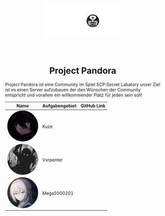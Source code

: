 <p align="center">
    <img src='https://raw.githubusercontent.com/SCP-SL-Project-Pandora/.github/main/images/logo.png' width="50%"><br>
    <div align="center" style="margin-top: 15px">
        <br><br>
    </div>
</p>

<h1 align="center">Project Pandora</h1>

Project Pandora ist eine Community im Spiel SCP:Secret Labatory unser Ziel ist es einen Server aufzubauen der den Wünschen der Community entspricht und vorallem ein willkommender Platz für jeden sein soll!

| Name           | Aufgabengebiet                  | GitHub Link                           |
| -------------- | ------------------------------- | ------------------------------- |
|<img src="https://github.com/SCP-SL-Project-Pandora/.github/blob/main/images/Kuze.jpg" width="100" height="100" style="border-radius:50%">| Kuze           | | [Kuze](https://github.com/drkuze) |
|<img src="https://github.com/SCP-SL-Project-Pandora/.github/blob/main/images/Vxprenter.png" width="100" height="100" style="border-radius:50%">| Vxrpenter | | [Vxrpenter](https://github.com/Vxrpenter) |
|<img src="https://github.com/SCP-SL-Project-Pandora/.github/blob/main/images/Mega5000201.jpg" width="100" height="100" style="border-radius:50%">| Mega5000201 || [Mega5000201](https://github.com/Mega500201) |
